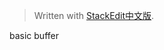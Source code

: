 > Written with [StackEdit中文版](https://stackedit.cn/).


basic buffer

<!--stackedit_data:
eyJoaXN0b3J5IjpbNDgxNDk2ODAzXX0=
-->